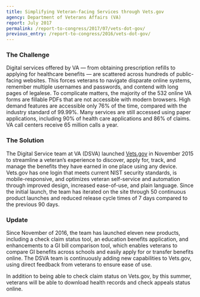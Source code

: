 ```yaml
---
title: Simplifying Veteran-facing Services through Vets.gov
agency: Department of Veterans Affairs (VA)
report: July 2017
permalink: /report-to-congress/2017/07/vets-dot-gov/
previous_entry: /report-to-congress/2016/vets-dot-gov/
---
```

### The Challenge

Digital services offered by VA — from obtaining prescription refills to applying for healthcare benefits — are scattered across hundreds of public-facing websites. This forces veterans to navigate disparate online systems, remember multiple usernames and passwords, and contend with long pages of legalese. To complicate matters, the majority of the 532 online VA forms are fillable PDFs that are not accessible with modern browsers. High demand features are accessible only 76% of the time, compared with the industry standard of 99.99%. Many services are still accessed using paper applications, including 90% of health care applications and 86% of claims. VA call centers receive 65 million calls a year.

### The Solution

The Digital Service team at VA (DSVA) launched <a href="https://vets.gov/">Vets.gov</a> in November 2015 to streamline a veteran’s experience to discover, apply for, track, and manage the benefits they have earned in one place using any device. Vets.gov has one login that meets current NIST security standards, is mobile-responsive, and optimizes veteran self-service and automation through improved design, increased ease-of-use, and plain language. Since the initial launch, the team has iterated on the site through 50 continuous product launches and reduced release cycle times of 7 days compared to the previous 90 days.

### Update

Since November of 2016, the team has launched eleven new products, including a check claim status tool, an education benefits application, and enhancements to a GI bill comparison tool, which enables veterans to compare GI benefits across schools and easily apply for or transfer benefits online. The DSVA team is continuously adding new capabilities to Vets.gov, using direct feedback from veterans to ensure ease of use.

In addition to being able to check claim status on Vets.gov, by this summer, veterans will be able to download health records and check appeals status online.